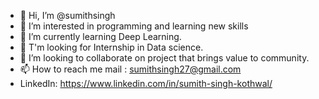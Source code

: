 - 👋 Hi, I’m @sumithsingh
- 👀 I’m interested in programming and learning new skills
- 🌱 I’m currently learning Deep Learning.
- 👀 T'm looking for Internship in Data science.
- 💞️ I’m looking to collaborate on project that brings value to community.
- 📫 How to reach me mail : sumithsingh27@gmail.com
- LinkedIn: https://www.linkedin.com/in/sumith-singh-kothwal/

<!---
sumithsingh/sumithsingh is a ✨ special ✨ repository because its `README.md` (this file) appears on your GitHub profile.
You can click the Preview link to take a look at your changes.
--->
